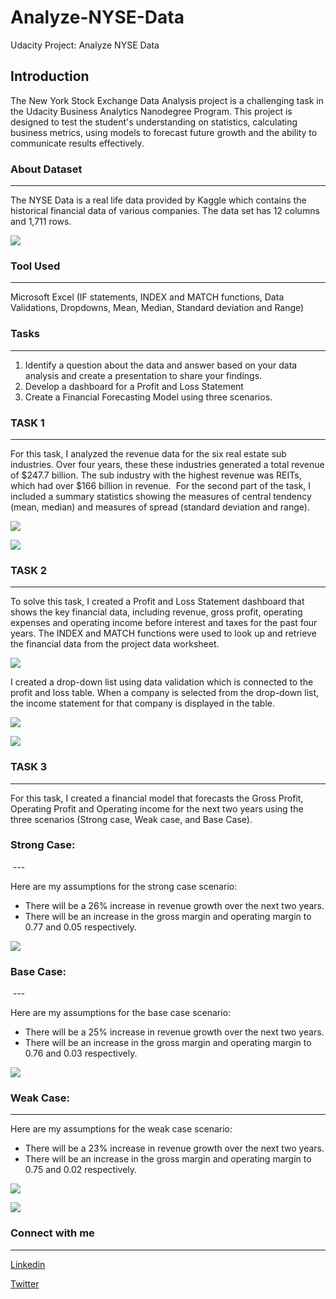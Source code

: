 # Analyze-NYSE-Data
Udacity Project: Analyze NYSE Data

## Introduction 
The New York Stock Exchange Data Analysis project is a challenging task in the Udacity Business Analytics Nanodegree Program. This project is designed to test the student's understanding on statistics, calculating business metrics, using models to forecast future growth and the ability to communicate results effectively.
### About Dataset
---
The NYSE Data is a real life data provided by Kaggle which contains the historical financial data of various companies. The data set has 12 columns and 1,711 rows.

![](uda_1.PNG)

### Tool Used
---
Microsoft Excel (IF statements, INDEX and MATCH functions, Data Validations, Dropdowns, Mean, Median, Standard deviation and Range)

### Tasks
---
1. Identify a question about the data and answer based on your data analysis and create a presentation to share your findings.
2. Develop a dashboard for a Profit and Loss Statement 
3. Create a Financial Forecasting Model using three scenarios.

### TASK 1
---
For this task, I analyzed the revenue data for the six real estate sub industries. Over four years, these these industries generated a total revenue of $247.7 billion. The sub industry with the highest revenue was REITs, which had over $166 billion in revenue. 
For the second part of the task, I included a summary statistics showing the measures of central tendency (mean, median) and measures of spread (standard deviation and range).

![](uda_2.PNG)

![](uda_3.PNG)

### TASK 2
---
To solve this task, I created a Profit and Loss Statement dashboard that shows the key financial data, including revenue, gross profit, operating expenses and operating income before interest and taxes for the past four years.
The INDEX and MATCH functions were used to look up and retrieve the financial data from the project data worksheet.

![](uda_4b.PNG)

I created a drop-down list using data validation which is connected to the profit and loss table. When a company is selected from the drop-down list, the income statement for that company is displayed in the table.

![](uda_6.PNG)

![](uda_7.PNG)

### TASK 3
---
For this task, I created a financial model that forecasts the Gross Profit, Operating Profit and Operating income for the next two years using the three scenarios (Strong case, Weak case, and Base Case).

### Strong Case:
 ---

Here are my assumptions for the strong case scenario:
- There will be a 26% increase in revenue growth over the next two years.
- There will be an increase in the gross margin and operating margin to 0.77 and 0.05 respectively.

![](uda_strong.PNG)

### Base Case:
 ---

Here are my assumptions for the base case scenario:
- There will be a 25% increase in revenue growth over the next two years.
- There will be an increase in the gross margin and operating margin to 0.76 and 0.03 respectively.

![](uda_base.PNG)

### Weak Case:
---

Here are my assumptions for the weak case scenario:
- There will be a 23% increase in revenue growth over the next two years.
- There will be an increase in the gross margin and operating margin to 0.75 and 0.02 respectively.

![](uda_weak.PNG)

![](uda_8.PNG)


### Connect with me
---

  [Linkedin](https://linkedin.com/in/chibuzor-data-analyst) 
  
[Twitter](https://twitter.com/cisco_official?t=zdocHllXoG5cV__V9h0pWg&s=09)
